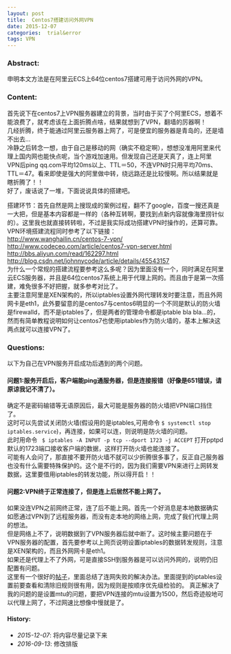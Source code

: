 ```yaml
---
layout: post
title:  Centos7搭建访问外网VPN
date: 2015-12-07
categories:  trial&error
tags: VPN
---
```


### Abstract:
申明本文方法是在阿里云ECS上64位centos7搭建可用于访问外网的VPN。<br>

### Content:
首先说下在centos7上VPN服务器建立的背景，当时由于买了个阿里ECS，想着不能浪费了，就考虑该在上面折腾点啥，结果就想到了VPN，翻墙的厉器啊！<br>
几经折腾，终于能通过阿里云服务器上网了，可是便宜的服务器是青岛的，还是墙不出去...<br>
冷静之后转念一想，由于自己是移动的网（确实不稳定啊），想想没准用阿里来代理上国内网也能快点呢，当个游戏加速用。但发现自己还是天真了，连上阿里VPN后ping qq.com平均120ms以上、TTL＝50，不连VPN时只用平均70ms、TTL＝47。看来即使是强大的阿里做中转，绕远路还是比较慢啊。所以结果就是瞎折腾了！！ <br>
好了，废话说了一堆，下面说说具体的搭建吧。

搭建环节：首先自然是网上搜现成的案例过程，翻不了google，百度一搜还真是一大把，但是基本内容都是一样的（各种互转啊，要找到点新内容就像海里捞针似的）。这里我也就直接转转啦，不过是我实际成功搭建VPN时操作的，还算可靠。<br> 
VPN环境搭建流程同时参考了以下链接：<br>
<http://www.wanghailin.cn/centos-7-vpn/> <br>
<http://www.codeceo.com/article/centos7-vpn-server.html> <br>
<http://bbs.aliyun.com/read/162297.html>  <br>
<http://blog.csdn.net/johnnycode/article/details/45543157> <br>
为什么一个常规的搭建流程要参考这么多呢？因为里面没有一个，同时满足在阿里云ECS服务器，并且是64位centos7系统上用于代理上网的。而且由于是第一次搭建，难免很多不好把握，就多参考对比了。<br>
主要注意阿里是XEN架构的，所以iptables设置外网代理转发时要注意，而且外网网卡是eth1，此外要留意的是centos7与centos6明显的一个不同是默认的防火墙是firewalld，而不是iptables了，但是两者的管理命令都是iptable bla bla...的，然而有简单教程说明如何让centos7也使用iptables作为防火墙的，基本上解决这两点就可以连接VPN了。

### Questions:
以下为自己在VPN服务开启成功后遇到的两个问题。

#### 问题1:服务开启后，客户端能ping通服务器，但是连接报错（好像是651错误，请原谅我记不清了）。
确定不是密码输错等无语原因后，最大可能是服务器的防火墙把VPN端口挡住了。<br>这时可以先尝试关闭防火墙(假设用的是iptables,可用命令
```$ systemctl stop iptables.service```)，再连接，如果可以连，则说明是防火墙的问题。<br>
此时用命令 ``` $ iptables -A INPUT -p tcp --dport 1723 -j ACCEPT```
打开pptpd默认的1723端口接收客户端的数据，这样打开防火墙也能连接了。<br>
可能有人会问了，那直接不要开防火墙不就可以少折腾很多事了，反正自己服务器也没有什么需要特殊保护的。这个是不行的，因为我们需要VPN来进行上网转发数据，这里要借用iptables的转发功能，所以得开启！！

#### 问题2:VPN终于正常连接了，但是连上后居然不能上网了。
如果没连VPN之前网终正常，连了后不能上网。首先一个好消息是本地数据确实如愿通过VPN到了远程服务器，而没有走本地的网络上网，完成了我们代理上网的想法。<br>
但是网络上不了，说明数据到了VPN服务器后就中断了。这时候主要问题在于VPN服务器的配置，首先要参考以上网页说明设置iptables的数据转发规则，注意是XEN架构的，而且外网网卡是eth1。<br>
如果还是代理上不了外网，可是直接SSH到服务器是可以访问外网的，说明仍旧配置有问题。<br>
这里有一个很好的[帖子](http://bbs.aliyun.com/read/163732.html?spm=5176.bbsr163732.0.0.DU3Vqo)，里面总结了连网失败的解决办法。里面提到的iptables设置前要查看和清除旧规则很有用，因为规则是按顺序优先级检验的。
真正解决了我的问题的是设置mtu的问题，要把VPN连接的mtu设置为1500，然后奇迹般地可以代理上网了，不过网速比想像中慢就是了。

#### <strong>History:</strong>
* <em>2015-12-07</em>: 将内容尽量记录下来<br>
* <em>2016-09-13</em>: 修改排版<br>

